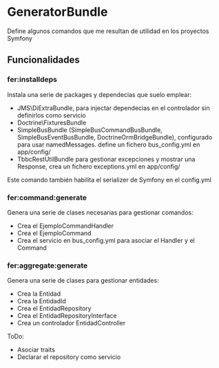 # GeneratorBundle
Define algunos comandos que me resultan de utilidad en los proyectos Symfony

## Funcionalidades

### fer:installdeps

Instala una serie de packages y dependecias que suelo emplear:

- JMS\DiExtraBundle, para injectar dependecias en el controlador sin definirlos como servicio
- Doctrine\FixturesBundle
- SimpleBusBundle  (SimpleBusCommandBusBundle, SimpleBusEventBusBundle, DoctrineOrmBridgeBundle), configurado para usar namedMessages.
define un fichero bus_config.yml en app/config/
- TbbcRestUtilBundle para gestionar excepciones y mostrar una Response, crea un fichero exceptions.yml en app/config/

Este comando también habilita el serializer de Symfony en el config.yml

### fer:command:generate

Genera una serie de clases necesarias para gestionar comandos:

- Crea el EjemploCommandHandler
- Crea el EjemploCommand
- Crea el servicio en bus_config.yml para asociar el Handler y el Command

### fer:aggregate:generate

Genera una serie de clases para gestionar entidades:

- Crea la Entidad
- Crea la EntidadId
- Crea el EntidadRepository
- Crea el EntidadRepositoryInterface
- Crea un controlador EntidadController

ToDo:

- Asociar traits
- Declarar el repository como servicio
